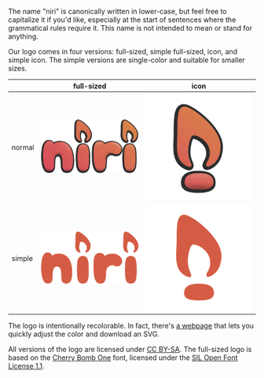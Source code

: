 The name "niri" is canonically written in lower-case, but feel free to capitalize it if you'd like, especially at the start of sentences where the grammatical rules require it.
This name is not intended to mean or stand for anything.

Our logo comes in four versions: full-sized, simple full-sized, icon, and simple icon.
The simple versions are single-color and suitable for smaller sizes.

|        | full-sized                     | icon                           |
|--------|:------------------------------:|:------------------------------:|
| normal | ![](./logo/niri-logo.svg)      | ![](./logo/niri-icon.svg)      |
| simple | ![](./logo/niri-logo-smol.svg) | ![](./logo/niri-icon-smol.svg) |

The logo is intentionally recolorable.
In fact, there's [a webpage](https://nirilogo.raurutuchr.ink) that lets you quickly adjust the color and download an SVG.

All versions of the logo are licensed under [CC BY-SA](https://creativecommons.org/licenses/by-sa/4.0/).
The full-sized logo is based on the [Cherry Bomb One](https://github.com/satsuyako/CherryBomb) font, licensed under the [SIL Open Font License 1.1](https://openfontlicense.org/).
